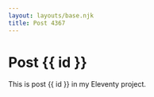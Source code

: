 ```yaml
---
layout: layouts/base.njk
title: Post 4367
---
```


# Post {{ id }}

This is post {{ id }} in my Eleventy project.
